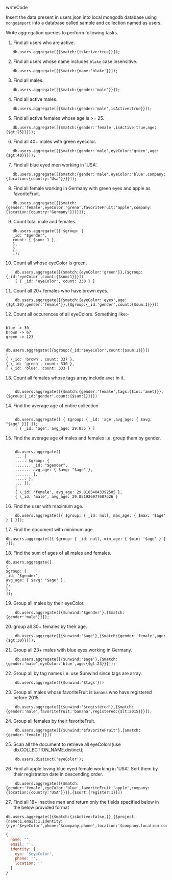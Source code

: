 writeCode

Insert the data present in users.json into local mongodb database using `mongoimport` into a database called sample and collection named as users.

Write aggregation queries to perform following tasks.

1. Find all users who are active.

```
   db.users.aggregate([{$match:{isActive:true}}]);
```

2. Find all users whose name includes `blake` case insensitive.

```
   db.users.aggregate([{$match:{name:'blake'}}]);
```

3. Find all males.

```
   db.users.aggregate([{$match:{gender:'male'}}]);
```

4. Find all active males.

```
   db.users.aggregate([{$match:{gender:'male',isActive:true}}]);
```

5. Find all active females whose age is >= 25.

```
   db.users.aggregate([{$match:{gender:'female',isActive:true,age:{$gt:25}}}]);
```

6. Find all 40+ males with green eyecolor.

```
   db.users.aggregate([{$match:{gender:'male',eyeColor:'green',age:{$gt:40}}}]);
```

7. Find all blue eyed men working in 'USA'.

```
   db.users.aggregate([{$match:{gender:'male',eyeColor:'blue',company:{location:{country:'Usa'}}}}]);
```

8. Find all female working in Germany with green eyes and apple as favoriteFruit.

```
   db.users.aggregate([{$match:{gender:'female',eyeColor:'grenn',favoriteFruit:'apple',company:{location:{country:'Germany'}}}}]);
```

9. Count total male and females.

```
   db.users.aggregate([{ $group: {
   _id: "$gender",
   count: { $sum: 1 },
   },
   },
   ]);
```

10. Count all whose eyeColor is green.

```
    db.users.aggregate([{$match:{eyeColor:'green'}},{$group:{_id:'eyeColor',count:{$sum:1}}}])
    [ { _id: 'eyeColor', count: 330 } ]
```

11. Count all 20+ females who have brown eyes.

```
    db.users.aggregate([{$match:{eyeColor:'eyes',age:{$gt:20},gender:'female'}},{$group:{_id:'gender',count:{$sum:1}}}])
```
12. Count all occurences of all eyeColors.
    Something like:-

```

blue -> 30
brown -> 67
green -> 123

```

```

db.users.aggregate([{$group:{_id:'$eyeColor',count:{$sum:1}}}])
[
{ \_id: 'brown', count: 337 },
{ \_id: 'green', count: 330 },
{ \_id: 'blue', count: 333 }

```
13. Count all females whose tags array include `amet` in it.
```

    db.users.aggregate([{$match:{gender:'female',tags:{$inc:'amet}}},{$group:{_id:'gender',count:{$sum:1}}}])

```
14. Find the average age of entire collection
```

    db.users.aggregate([ { $group: { _id: 'age',avg_age: { $avg: "$age" }}} ]);
    [ { _id: 'age', avg_age: 29.835 } ]

```
15. Find the average age of males and females i.e. group them by gender.
```

    db.users.aggregate([
    ... {
    ..... $group: {
    ....... _id: "$gender",
    ....... avg_age: { $avg: "$age" },
    ....... },
    ..... },
    ... ]);
    [
    { \_id: 'female', avg_age: 29.81854043392505 },
    { \_id: 'male', avg_age: 29.851926977687626 }
```

16. Find the user with maximum age.

```
    db.users.aggregate([{ $group: { _id: null, max_age: { $max: '$age' } } }]);
```

17. Find the document with minimum age.

```
db.users.aggregate([{ $group: { _id: null, min_age: { $min: '$age' } } }]);
```

18. Find the sum of ages of all males and females.

```
db.users.aggregate([
{
$group: {
_id: "$gender",
avg_age: { $avg: "$age" },
},
},
]);
```

19. Group all males by their eyeColor.

```
    db.users.aggregate([{$unwind:'$gender'},{$match:{gender:'male'}}]);
```

20. group all 30+ females by their age.

```
    db.users.aggregate([{$unwind:'$age'},{$match:{gender:'female',age:{$gt:30}}}]);
```

21. Group all 23+ males with blue eyes working in Germany.

```
    db.users.aggregate([{$unwind:'$age'},{$match:{gender:'male',eyeColor:'blue',age:{$gt:23}}}]);
```

22. Group all by tag names i.e. use \$unwind since tags are array.

```
    db.users.aggregate([{$unwind:'$tags'}])
```

23. Group all males whose favoriteFruit is `banana` who have registered before 2015.

```
    db.users.aggregate([{$unwind:'$registered'},{$match:{gender:'male',favoritefruit:'banana',registered:{$lt:2015}}}]);
```

24. Group all females by their favoriteFruit.

```
    db.users.aggregate([{$unwind:'$favoriteFruit'},{$match:{gender:'female'}}])
```

25. Scan all the document to retrieve all eyeColors(use db.COLLECTION_NAME.distinct);

```
    db.users.distinct('eyeColor');
```

26. Find all apple loving blue eyed female working in 'USA'. Sort them by their registration date in descending order.

```
    db.users.aggregate([{$match:{gender:'female',eyeColor:'blue',favoriteFruit:'apple',company:{location:{country:'USA'}}}},{$sort:{register:1}}])
```

27. Find all 18+ inactive men and return only the fields specified below in the below provided format

```
db.users.aggregate([{$match:{isActive:false,}},{$project:{name:1,email:1,identity:{eye:'$eyeColor',phone:'$company.phone',location:'$company.location.country'}}}])
```

```js
{
  name: "",
  email: '';
  identity: {
    eye: '$eyeColor',
    phone: '',
    location: ''
  }
}
```
